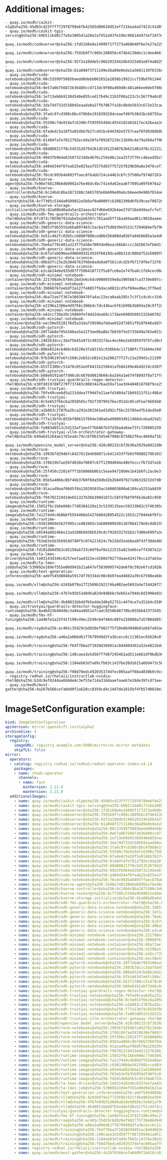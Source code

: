 # Additional images:
    - quay.io/modh/caikit-nlp@sha256:45d03cd23fff7729f8799e6fb42565d80610d52eff21bea4a57423c41d07d635
    - quay.io/modh/caikit-tgis-serving@sha256:b9b511bd0177a5e300541a28e2afd52a93fe19bc96614d473ef16f34f1fba5f2
    - quay.io/modh/codeserver@sha256:1fd51b0e8a14995f1f7273a4b0b40f6e7e27e225ab179959747846e54079d61e
    - quay.io/modh/codeserver@sha256:7591b9f7c989c288956c474b4130dec1cdee4b672ea1fd2d75685413b20b5a28
    - quay.io/modh/codeserver@sha256:92f2a10dde5c96b29324426b4325401e8f4a0d257e439927172d5fe909289c44
    - quay.io/modh/codeserver@sha256:b1a048f3711149e36a89e0eda1a5601130fb536ecc0aabae42ab6e4d26977354
    - quay.io/modh/cuda-notebooks@sha256:00c53599f5085beedd0debb062652a1856b19921ccf59bd76134471d24c3fa7d
    - quay.io/modh/cuda-notebooks@sha256:0e57a0b756872636489ccd713dc9f00ad69d0c481a66ee0de97860f13b4fedcd
    - quay.io/modh/cuda-notebooks@sha256:1e713eb6b9138d540e855ced1fb49c21b3f00a223c5c567f9a0c85ce4f7f0a87
    - quay.io/modh/cuda-notebooks@sha256:3da74d732d158b92eaada0a27fb7067fa18c8bde5033c672e23caed0f21d6481
    - quay.io/modh/cuda-notebooks@sha256:3fadc97cd380c8bc478b8e191839328dceaefd9fb38d1bcb0755adcdc28123cd
    - quay.io/modh/cuda-notebooks@sha256:55598c7de919afc6390cf59595549dc4554102481617ec42beaa3c47ef26d5e4
    - quay.io/modh/cuda-notebooks@sha256:6fadedc5a10f5a914bb7b27cd41bc644392e5757ceaf07d930db884112054265
    - quay.io/modh/cuda-notebooks@sha256:81484fafe7012792ecdda28fef89287219c21b99c4e79a504aff0b265d94b429
    - quay.io/modh/cuda-notebooks@sha256:88d80821ff8c5d53526794261d519125d0763b621d824f8c3222127dab7b6cc8
    - quay.io/modh/cuda-notebooks@sha256:99d3fb964e635873214de4676c259a96c2ea25f3f79cc4bead5bc9f39aba34c0
    - quay.io/modh/cuda-notebooks@sha256:a484d344f6feab25e025ea75575d837f5725f819b50a6e3476cef1f9925c07a5
    - quay.io/modh/cuda-notebooks@sha256:f6cdc993b4d493ffaec876abb724ce44b3c6fc37560af974072b346e45ac1a3b
    - quay.io/modh/kserve-agent@sha256:7e98e748130b6db0992a76e46dc4bc741e9a62eaa6f7895a09fb976a2f31a463
    - quay.io/modh/kserve-controller@sha256:6c24bdc8ba1873280c3465783e6b609e09abcb6eee9e98b7b54a673e71e9e38b
    - quay.io/modh/kserve-router@sha256:4cf7305c534da9589652e5b0af0a0000fcb2082390d6fb39cee706726d2b1cfb
    - quay.io/modh/kserve-storage-initializer@sha256:92a08bd0ada5ac82aeac82fd66e692b4ae27d710a949aafcfef2576e9dc4abd8
    - quay.io/modh/odh-fms-guardrails-orchestrator-rhel9@sha256:8fc873c78598791dabe5a2e6397c761aad5ff16aa94aad61c9018aaeeaee7343
    - quay.io/modh/odh-generic-data-science-notebook@sha256:39853fd63555ebba097483c5ac6a375d6039e5522c7294684efb7966ba4bc693
    - quay.io/modh/odh-generic-data-science-notebook@sha256:3e51c462fc03b5ccb080f006ced86d36480da036fa04b8685a3e4d6d51a817ba
    - quay.io/modh/odh-generic-data-science-notebook@sha256:76e6af79c601a323f75a58e7005de0beac66b8cccc3d2b67efb6d11d85f0cfa1
    - quay.io/modh/odh-generic-data-science-notebook@sha256:bc67afab696eed960493d14559f6819dcad0b31dc90b8752e5089f022c5a3d4d
    - quay.io/modh/odh-generic-data-science-notebook@sha256:d0ba5fc23e2b3846763f60e8ade8a0f561cdcd2bf6717df6e732f6f8b68b89c4
    - quay.io/modh/odh-generic-data-science-notebook@sha256:e2cab24ebe935d87f7596418772f5a97ce6a2e747ba0c1fd4cec08a728e99403
    - quay.io/modh/odh-minimal-notebook-container@sha256:2217d8a9cbf84c2bd3e6c6dc09089559e8a3905687ca3739e897c4b45e2b00b3
    - quay.io/modh/odh-minimal-notebook-container@sha256:39068767eebdf3a127fe8857fbdaca0832cdfef69eed6ec3ff6ed1858029420f
    - quay.io/modh/odh-minimal-notebook-container@sha256:4ba72ae7f367a36030470fa4ac22eca0aab285c7c3f1c4cdcc33dc07aa522143
    - quay.io/modh/odh-minimal-notebook-container@sha256:e2296a1386e4d9756c386b4c7dc44bac6f61b99b3b894a10c9ff2d8d5602ca4e
    - quay.io/modh/odh-minimal-notebook-container@sha256:e43cc739e29c19d89fef4dd2dea69c171bee69892691532b407021085fd7e253
    - quay.io/modh/odh-minimal-notebook-container@sha256:eec50e5518176d5a31da739596a7ddae032d73851f9107846a587442ebd10a82
    - quay.io/modh/odh-pytorch-notebook@sha256:20f7ab8e7954106ea5e22f3ee0ba8bc7b03975e5735049a765e021aa7eb06861
    - quay.io/modh/odh-pytorch-notebook@sha256:2403b3dccc3daf5b45a973c49331fdac4ec66e2e020597975fcd9cb4a625099b
    - quay.io/modh/odh-pytorch-notebook@sha256:806e6524cb46bcbd228e37a92191c936bb4c117100fc731604e19df80286b19d
    - quay.io/modh/odh-pytorch-notebook@sha256:97b346197e6fc568c2eb52cb82e13a206277f27c21e299d1c211997f140f638b
    - quay.io/modh/odh-pytorch-notebook@sha256:b5372300cc51478c051edf8431b159641afb84109e4bdd219cd307563b01d53a
    - quay.io/modh/odh-pytorch-notebook@sha256:b68e0192abf7d46c8c6876d0819b66c6a2d4a1e674f8893f8a71ffdcba96866c
    - quay.io/modh/odh-trustyai-guardrails-regex-detector-rhel9@sha256:e38fdd19788f279f737483c80834a7baa59a71aa3d4484018798f9ce2582ae69
    - quay.io/modh/odh-trustyai-notebook@sha256:70fe49cee6d5a231ddea7f94d7e21aefd3d8da71b69321f51c406a92173d3334
    - quay.io/modh/odh-trustyai-notebook@sha256:8c5e653f6bc6a2050565cf92f397991fbec952dc05cdfea74b65b8fd3047c9d4
    - quay.io/modh/odh-trustyai-notebook@sha256:a1b863c2787ba2bca292e381561ed1d92cf5bc25705edfb1ded5e0720a12d102
    - quay.io/modh/odh-trustyai-notebook@sha256:f77a13bfdc855bf80615f894e3d8a6a490093d911468dcebad25d134e0b4e11b
    - quay.io/modh/odh-trustyai-notebook@sha256:fe883d8513c5d133af1ee3f7bb0b7b37d3bada8ae73fc7209052591d4be681c0
    - quay.io/modh/odh-trustyai-vllm-orchestrator-gateway-rhel9@sha256:649a6d1264ae17d1eadc79cc6f863345e67988c8750b2f6ac4669af1b7613997
    - quay.io/modh/openvino_model_server@sha256:428c00232cbf3b38a3929a0d22d0e13c6388ce353e3853cc2956d175eacf6724
    - quay.io/modh/rocm-notebooks@sha256:199367d2946fc8427611b4b96071cb411433ffbb5f0988279b10150020af22db
    - quay.io/modh/rocm-notebooks@sha256:1f0b19b7ae587d638e78697c67f1290d044e48bfecccfb72d7a16faeba13f980
    - quay.io/modh/rocm-notebooks@sha256:25f450c220147ff1b58866b0b1c5eae94710b0e1b41b6fc2ac6e3f4c4bb397ee
    - quay.io/modh/rocm-notebooks@sha256:85b5a486bc8bf4bb3760f8da59dbd2b2b8497927a96319232d7d8f13c105fad4
    - quay.io/modh/rocm-notebooks@sha256:91acad9aaf98d5f8a120295035ac540603880a6109ca5253ab83918db26c8b6f
    - quay.io/modh/rocm-notebooks@sha256:f94702219419e651327636b390d1872c58fd7b8f9f6b16a02c958ffb918eded3
    - quay.io/modh/runtime-images@sha256:15652f6c1b6e048c77d8384220a13c5339135eec59233082c5f4b305ce5ffb01
    - quay.io/modh/runtime-images@sha256:7a1274d4c4b8bbf5554466e5427b88428954522c1652c27044e6f6f1d87b85fd
    - quay.io/modh/runtime-images@sha256:c938190b9e562f995cced83465c3ab809099301107664170e9cddb1554c9912c
    - quay.io/modh/runtime-images@sha256:e6544a6024bbe12ad108b9d36b529cdcf9283327d1b2c7d08e699fa3cb22392c
    - quay.io/modh/runtime-images@sha256:f63eb3e5b356954d740f5c074221624c7b22bd3eab8aa9f43f30de468e22a0d2
    - quay.io/modh/runtime-images@sha256:fd101db0d5b3cd5158ab733c0df8af0a121515a823e66ceff4387e22c29dbe92
    - quay.io/modh/ta-lmes-driver@sha256:1e03143d346c6257ee7aa4322ecd100d70277daae424170cca37a63a487fb2a5
    - quay.io/modh/ta-lmes-job@sha256:539092e169ef555e00d941b21a847ef5830995742de6f8c592e6fcd1028a16dc
    - quay.io/modh/text-generation-inference@sha256:aebf545d8048a59174f70334dc90c6b97ead4602a39cb7598ea68c8d199168a2
    - quay.io/modh/vllm@sha256:4245b079a1772569b1921f4ba902ee5691bde73d426f735cb9c3b351f801fa9a
    - quay.io/modh/vllm@sha256:47b7e95b51d8d6a82de9d6bbc5eb61a794dc8d2998e8186bd6bd713517c97f08
    - quay.io/modh/vllm@sha256:4b48831bbddfb5edde3d0a52751c4474ce7a151b4c55091854dffdce8c9aaf3b
    - quay.io/trustyai/guardrails-detector-huggingface-runtime@sha256:8a46d33b404dbc3a94aa9851e7cadc9258b48770bc855b6433735d51eda3f6fc
    - quay.io/modh/fms-hf-tuning@sha256:1ad46fe1a23f41f190c49ec2549c64f484c88fe220888a7a5700dd857ca243cc
    - quay.io/modh/ray@sha256:ac401c35d29cbd920ef982775f20e86d948b81eb67e83adbbbba8b29ad33ca31
    - quay.io/modh/ray@sha256:a46a2a8b6d61f7679949d3fa3bcecc6c11381ec93620c8f4ac55b627a676abc2
    - quay.io/modh/training@sha256:f64f7bba3f1020d39491ac84d40d362a52e4822bdc11a33cfff021178b7c4097
    - quay.io/modh/training@sha256:1d0caea3e5d56ff7d672954b1ad511e661df9bdb364d56879961169a4ca8dae0
    - quay.io/modh/training@sha256:1104eb83d7ad9cfb63c1437be38d1615a669473c5b1c2da5a9a01ddd90daceb9
    - quay.io/modh/training@sha256:f98d70edc49203537d4fec005aaff68a4830b9c9ce2390bb4d7910b89c312b97
    - registry.redhat.io/rhelai1/instructlab-nvidia-rhel9@sha256:b3dc9af0244aa6b84e6c3ef53e714a316daaefaae67e28de397cd71ee4b2ac7e
    - quay.io/modh/must-gather@sha256:4a267b566cefa0dd0f2a628cc8359cd4c14d7de2815bf4fb57d0819e3174ba88




# ImageSetConfiguration example:
```yaml
kind: ImageSetConfiguration
apiVersion: mirror.openshift.io/v1alpha2
archiveSize: 4
storageConfig:
  registry: 
    imageURL: registry.example.com:5000/mirror/oc-mirror-metadata
    skipTLS: false                       
mirror:
  operators:
  - catalog: registry.redhat.io/redhat/redhat-operator-index:v4.14
    packages:
    - name: rhods-operator
      channels:
      - name: fast
        minVersion: 2.21.0
        maxVersion: 2.21.0
  additionalImages:   
    - name: quay.io/modh/caikit-nlp@sha256:45d03cd23fff7729f8799e6fb42565d80610d52eff21bea4a57423c41d07d635
    - name: quay.io/modh/caikit-tgis-serving@sha256:b9b511bd0177a5e300541a28e2afd52a93fe19bc96614d473ef16f34f1fba5f2
    - name: quay.io/modh/codeserver@sha256:1fd51b0e8a14995f1f7273a4b0b40f6e7e27e225ab179959747846e54079d61e
    - name: quay.io/modh/codeserver@sha256:7591b9f7c989c288956c474b4130dec1cdee4b672ea1fd2d75685413b20b5a28
    - name: quay.io/modh/codeserver@sha256:92f2a10dde5c96b29324426b4325401e8f4a0d257e439927172d5fe909289c44
    - name: quay.io/modh/codeserver@sha256:b1a048f3711149e36a89e0eda1a5601130fb536ecc0aabae42ab6e4d26977354
    - name: quay.io/modh/cuda-notebooks@sha256:00c53599f5085beedd0debb062652a1856b19921ccf59bd76134471d24c3fa7d
    - name: quay.io/modh/cuda-notebooks@sha256:0e57a0b756872636489ccd713dc9f00ad69d0c481a66ee0de97860f13b4fedcd
    - name: quay.io/modh/cuda-notebooks@sha256:1e713eb6b9138d540e855ced1fb49c21b3f00a223c5c567f9a0c85ce4f7f0a87
    - name: quay.io/modh/cuda-notebooks@sha256:3da74d732d158b92eaada0a27fb7067fa18c8bde5033c672e23caed0f21d6481
    - name: quay.io/modh/cuda-notebooks@sha256:3fadc97cd380c8bc478b8e191839328dceaefd9fb38d1bcb0755adcdc28123cd
    - name: quay.io/modh/cuda-notebooks@sha256:55598c7de919afc6390cf59595549dc4554102481617ec42beaa3c47ef26d5e4
    - name: quay.io/modh/cuda-notebooks@sha256:6fadedc5a10f5a914bb7b27cd41bc644392e5757ceaf07d930db884112054265
    - name: quay.io/modh/cuda-notebooks@sha256:81484fafe7012792ecdda28fef89287219c21b99c4e79a504aff0b265d94b429
    - name: quay.io/modh/cuda-notebooks@sha256:88d80821ff8c5d53526794261d519125d0763b621d824f8c3222127dab7b6cc8
    - name: quay.io/modh/cuda-notebooks@sha256:99d3fb964e635873214de4676c259a96c2ea25f3f79cc4bead5bc9f39aba34c0
    - name: quay.io/modh/cuda-notebooks@sha256:a484d344f6feab25e025ea75575d837f5725f819b50a6e3476cef1f9925c07a5
    - name: quay.io/modh/cuda-notebooks@sha256:f6cdc993b4d493ffaec876abb724ce44b3c6fc37560af974072b346e45ac1a3b
    - name: quay.io/modh/kserve-agent@sha256:7e98e748130b6db0992a76e46dc4bc741e9a62eaa6f7895a09fb976a2f31a463
    - name: quay.io/modh/kserve-controller@sha256:6c24bdc8ba1873280c3465783e6b609e09abcb6eee9e98b7b54a673e71e9e38b
    - name: quay.io/modh/kserve-router@sha256:4cf7305c534da9589652e5b0af0a0000fcb2082390d6fb39cee706726d2b1cfb
    - name: quay.io/modh/kserve-storage-initializer@sha256:92a08bd0ada5ac82aeac82fd66e692b4ae27d710a949aafcfef2576e9dc4abd8
    - name: quay.io/modh/odh-fms-guardrails-orchestrator-rhel9@sha256:8fc873c78598791dabe5a2e6397c761aad5ff16aa94aad61c9018aaeeaee7343
    - name: quay.io/modh/odh-generic-data-science-notebook@sha256:39853fd63555ebba097483c5ac6a375d6039e5522c7294684efb7966ba4bc693
    - name: quay.io/modh/odh-generic-data-science-notebook@sha256:3e51c462fc03b5ccb080f006ced86d36480da036fa04b8685a3e4d6d51a817ba
    - name: quay.io/modh/odh-generic-data-science-notebook@sha256:76e6af79c601a323f75a58e7005de0beac66b8cccc3d2b67efb6d11d85f0cfa1
    - name: quay.io/modh/odh-generic-data-science-notebook@sha256:bc67afab696eed960493d14559f6819dcad0b31dc90b8752e5089f022c5a3d4d
    - name: quay.io/modh/odh-generic-data-science-notebook@sha256:d0ba5fc23e2b3846763f60e8ade8a0f561cdcd2bf6717df6e732f6f8b68b89c4
    - name: quay.io/modh/odh-generic-data-science-notebook@sha256:e2cab24ebe935d87f7596418772f5a97ce6a2e747ba0c1fd4cec08a728e99403
    - name: quay.io/modh/odh-minimal-notebook-container@sha256:2217d8a9cbf84c2bd3e6c6dc09089559e8a3905687ca3739e897c4b45e2b00b3
    - name: quay.io/modh/odh-minimal-notebook-container@sha256:39068767eebdf3a127fe8857fbdaca0832cdfef69eed6ec3ff6ed1858029420f
    - name: quay.io/modh/odh-minimal-notebook-container@sha256:4ba72ae7f367a36030470fa4ac22eca0aab285c7c3f1c4cdcc33dc07aa522143
    - name: quay.io/modh/odh-minimal-notebook-container@sha256:e2296a1386e4d9756c386b4c7dc44bac6f61b99b3b894a10c9ff2d8d5602ca4e
    - name: quay.io/modh/odh-minimal-notebook-container@sha256:e43cc739e29c19d89fef4dd2dea69c171bee69892691532b407021085fd7e253
    - name: quay.io/modh/odh-minimal-notebook-container@sha256:eec50e5518176d5a31da739596a7ddae032d73851f9107846a587442ebd10a82
    - name: quay.io/modh/odh-pytorch-notebook@sha256:20f7ab8e7954106ea5e22f3ee0ba8bc7b03975e5735049a765e021aa7eb06861
    - name: quay.io/modh/odh-pytorch-notebook@sha256:2403b3dccc3daf5b45a973c49331fdac4ec66e2e020597975fcd9cb4a625099b
    - name: quay.io/modh/odh-pytorch-notebook@sha256:806e6524cb46bcbd228e37a92191c936bb4c117100fc731604e19df80286b19d
    - name: quay.io/modh/odh-pytorch-notebook@sha256:97b346197e6fc568c2eb52cb82e13a206277f27c21e299d1c211997f140f638b
    - name: quay.io/modh/odh-pytorch-notebook@sha256:b5372300cc51478c051edf8431b159641afb84109e4bdd219cd307563b01d53a
    - name: quay.io/modh/odh-pytorch-notebook@sha256:b68e0192abf7d46c8c6876d0819b66c6a2d4a1e674f8893f8a71ffdcba96866c
    - name: quay.io/modh/odh-trustyai-guardrails-regex-detector-rhel9@sha256:e38fdd19788f279f737483c80834a7baa59a71aa3d4484018798f9ce2582ae69
    - name: quay.io/modh/odh-trustyai-notebook@sha256:70fe49cee6d5a231ddea7f94d7e21aefd3d8da71b69321f51c406a92173d3334
    - name: quay.io/modh/odh-trustyai-notebook@sha256:8c5e653f6bc6a2050565cf92f397991fbec952dc05cdfea74b65b8fd3047c9d4
    - name: quay.io/modh/odh-trustyai-notebook@sha256:a1b863c2787ba2bca292e381561ed1d92cf5bc25705edfb1ded5e0720a12d102
    - name: quay.io/modh/odh-trustyai-notebook@sha256:f77a13bfdc855bf80615f894e3d8a6a490093d911468dcebad25d134e0b4e11b
    - name: quay.io/modh/odh-trustyai-notebook@sha256:fe883d8513c5d133af1ee3f7bb0b7b37d3bada8ae73fc7209052591d4be681c0
    - name: quay.io/modh/odh-trustyai-vllm-orchestrator-gateway-rhel9@sha256:649a6d1264ae17d1eadc79cc6f863345e67988c8750b2f6ac4669af1b7613997
    - name: quay.io/modh/openvino_model_server@sha256:428c00232cbf3b38a3929a0d22d0e13c6388ce353e3853cc2956d175eacf6724
    - name: quay.io/modh/rocm-notebooks@sha256:199367d2946fc8427611b4b96071cb411433ffbb5f0988279b10150020af22db
    - name: quay.io/modh/rocm-notebooks@sha256:1f0b19b7ae587d638e78697c67f1290d044e48bfecccfb72d7a16faeba13f980
    - name: quay.io/modh/rocm-notebooks@sha256:25f450c220147ff1b58866b0b1c5eae94710b0e1b41b6fc2ac6e3f4c4bb397ee
    - name: quay.io/modh/rocm-notebooks@sha256:85b5a486bc8bf4bb3760f8da59dbd2b2b8497927a96319232d7d8f13c105fad4
    - name: quay.io/modh/rocm-notebooks@sha256:91acad9aaf98d5f8a120295035ac540603880a6109ca5253ab83918db26c8b6f
    - name: quay.io/modh/rocm-notebooks@sha256:f94702219419e651327636b390d1872c58fd7b8f9f6b16a02c958ffb918eded3
    - name: quay.io/modh/runtime-images@sha256:15652f6c1b6e048c77d8384220a13c5339135eec59233082c5f4b305ce5ffb01
    - name: quay.io/modh/runtime-images@sha256:7a1274d4c4b8bbf5554466e5427b88428954522c1652c27044e6f6f1d87b85fd
    - name: quay.io/modh/runtime-images@sha256:c938190b9e562f995cced83465c3ab809099301107664170e9cddb1554c9912c
    - name: quay.io/modh/runtime-images@sha256:e6544a6024bbe12ad108b9d36b529cdcf9283327d1b2c7d08e699fa3cb22392c
    - name: quay.io/modh/runtime-images@sha256:f63eb3e5b356954d740f5c074221624c7b22bd3eab8aa9f43f30de468e22a0d2
    - name: quay.io/modh/runtime-images@sha256:fd101db0d5b3cd5158ab733c0df8af0a121515a823e66ceff4387e22c29dbe92
    - name: quay.io/modh/ta-lmes-driver@sha256:1e03143d346c6257ee7aa4322ecd100d70277daae424170cca37a63a487fb2a5
    - name: quay.io/modh/ta-lmes-job@sha256:539092e169ef555e00d941b21a847ef5830995742de6f8c592e6fcd1028a16dc
    - name: quay.io/modh/text-generation-inference@sha256:aebf545d8048a59174f70334dc90c6b97ead4602a39cb7598ea68c8d199168a2
    - name: quay.io/modh/vllm@sha256:4245b079a1772569b1921f4ba902ee5691bde73d426f735cb9c3b351f801fa9a
    - name: quay.io/modh/vllm@sha256:47b7e95b51d8d6a82de9d6bbc5eb61a794dc8d2998e8186bd6bd713517c97f08
    - name: quay.io/modh/vllm@sha256:4b48831bbddfb5edde3d0a52751c4474ce7a151b4c55091854dffdce8c9aaf3b
    - name: quay.io/trustyai/guardrails-detector-huggingface-runtime@sha256:8a46d33b404dbc3a94aa9851e7cadc9258b48770bc855b6433735d51eda3f6fc
    - name: quay.io/modh/fms-hf-tuning@sha256:1ad46fe1a23f41f190c49ec2549c64f484c88fe220888a7a5700dd857ca243cc
    - name: quay.io/modh/ray@sha256:ac401c35d29cbd920ef982775f20e86d948b81eb67e83adbbbba8b29ad33ca31
    - name: quay.io/modh/ray@sha256:a46a2a8b6d61f7679949d3fa3bcecc6c11381ec93620c8f4ac55b627a676abc2
    - name: quay.io/modh/training@sha256:f64f7bba3f1020d39491ac84d40d362a52e4822bdc11a33cfff021178b7c4097
    - name: quay.io/modh/training@sha256:1d0caea3e5d56ff7d672954b1ad511e661df9bdb364d56879961169a4ca8dae0
    - name: quay.io/modh/training@sha256:1104eb83d7ad9cfb63c1437be38d1615a669473c5b1c2da5a9a01ddd90daceb9
    - name: quay.io/modh/training@sha256:f98d70edc49203537d4fec005aaff68a4830b9c9ce2390bb4d7910b89c312b97
    - name: registry.redhat.io/rhelai1/instructlab-nvidia-rhel9@sha256:b3dc9af0244aa6b84e6c3ef53e714a316daaefaae67e28de397cd71ee4b2ac7e
    - name: quay.io/modh/must-gather@sha256:4a267b566cefa0dd0f2a628cc8359cd4c14d7de2815bf4fb57d0819e3174ba88



```
